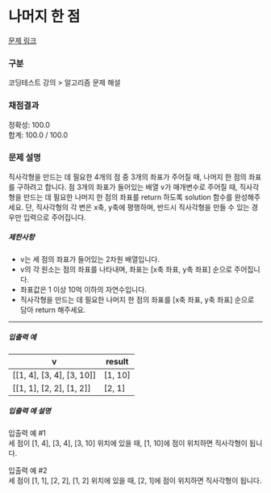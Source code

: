 # 나머지 한 점

[문제 링크](https://school.programmers.co.kr/learn/courses/18/lessons/1878)

### 구분

코딩테스트 강의 > 알고리즘 문제 해설

### 채점결과

정확성: 100.0 <br/>
합계: 100.0 / 100.0

### 문제 설명

<p>직사각형을 만드는 데 필요한 4개의 점 중 3개의 좌표가 주어질 때, 나머지 한 점의 좌표를 구하려고 합니다. 점 3개의 좌표가 들어있는 배열 v가 매개변수로 주어질 때, 직사각형을 만드는 데 필요한 나머지 한 점의 좌표를 return 하도록 solution 함수를 완성해주세요. 단, 직사각형의 각 변은 x축, y축에 평행하며, 반드시 직사각형을 만들 수 있는 경우만 입력으로 주어집니다.</p>

<h5>제한사항</h5>

<ul>
    <li>v는 세 점의 좌표가 들어있는 2차원 배열입니다.</li>
    <li>v의 각 원소는 점의 좌표를 나타내며, 좌표는 [x축 좌표, y축 좌표] 순으로 주어집니다.</li>
    <li>좌표값은 1 이상 10억 이하의 자연수입니다.</li>
    <li>직사각형을 만드는 데 필요한 나머지 한 점의 좌표를 [x축 좌표, y축 좌표] 순으로 담아 return 해주세요.</li>
</ul>

<hr>

<h5>입출력 예</h5>
<table class="table">
    <thead>
        <tr>
            <th>v</th>
            <th>result</th>
        </tr>
    </thead>
    <tbody>
        <tr>
            <td>[[1, 4], [3, 4], [3, 10]]</td>
            <td>[1, 10]</td>
        </tr>
        <tr>
            <td>[[1, 1], [2, 2], [1, 2]]</td>
            <td>[2, 1]</td>
        </tr>
    </tbody>
</table>

<h5>입출력 예 설명</h5>

<p>입출력 예 #1<br>
세 점이 [1, 4], [3, 4], [3, 10] 위치에 있을 때, [1, 10]에 점이 위치하면 직사각형이 됩니다.</p>

<p>입출력 예 #2<br>
세 점이 [1, 1], [2, 2], [1, 2] 위치에 있을 때, [2, 1]에 점이 위치하면 직사각형이 됩니다.</p>
